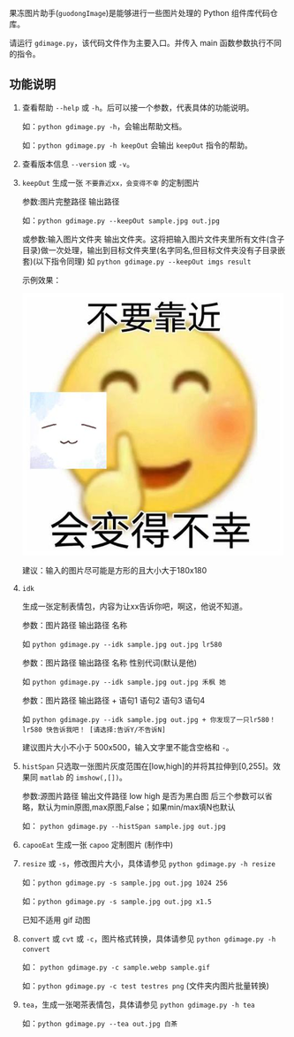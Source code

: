 果冻图片助手(`guodongImage`)是能够进行一些图片处理的 Python 组件库代码仓库。

请运行 `gdimage.py`，该代码文件作为主要入口。并传入 main 函数参数执行不同的指令。

## 功能说明

1. 查看帮助 `--help` 或 `-h`。后可以接一个参数，代表具体的功能说明。

   如：`python gdimage.py -h`，会输出帮助文档。

   如：`python gdimage.py -h keepOut` 会输出 `keepOut` 指令的帮助。

2. 查看版本信息 `--version` 或 `-v`。

3. `keepOut` 生成一张 `不要靠近xx，会变得不幸` 的定制图片

   参数:图片完整路径 输出路径

   如：`python gdimage.py --keepOut sample.jpg out.jpg`

   或参数:输入图片文件夹 输出文件夹。这将把输入图片文件夹里所有文件(含子目录)做一次处理，输出到目标文件夹里(名字同名,但目标文件夹没有子目录嵌套)(以下指令同理)
   如 `python gdimage.py --keepOut imgs result`

   示例效果：

   ![keepOutSample](readmeimg/keepOutSample.jpg)

   建议：输入的图片尽可能是方形的且大小大于180x180

4. `idk`

   生成一张定制表情包，内容为让xx告诉你吧，啊这，他说不知道。

   参数：图片路径 输出路径 名称

   如 `python gdimage.py --idk sample.jpg out.jpg lr580`

   参数：图片路径 输出路径 名称 性别代词(默认是他)

   如 `python gdimage.py --idk sample.jpg out.jpg 禾枫 她`

   参数：图片路径 输出路径 + 语句1 语句2 语句3 语句4

   如 `python gdimage.py --idk sample.jpg out.jpg + 你发现了一只lr580！ lr580 快告诉我吧！ [请选择:告诉Y/不告诉N]`

   建议图片大小不小于 500x500，输入文字里不能含空格和 `-`。

5. `histSpan` 只选取一张图片灰度范围在[low,high]的并将其拉伸到[0,255]。效果同 `matlab` 的 `imshow(,[])`。

   参数:源图片路径 输出文件路径 low high 是否为黑白图
   后三个参数可以省略，默认为min原图,max原图,False；如果min/max填N也默认

   如： `python gdimage.py --histSpan sample.jpg out.jpg`

6. `capooEat` 生成一张 `capoo` 定制图片 (制作中)

7. `resize` 或 `-s`，修改图片大小，具体请参见 `python gdimage.py -h resize`

   如：`python gdimage.py -s sample.jpg out.jpg 1024 256`

   如：`python gdimage.py -s sample.jpg out.jpg x1.5`

   已知不适用 gif 动图

8. `convert` 或 `cvt` 或 `-c`，图片格式转换，具体请参见 `python gdimage.py -h convert`

   如： `python gdimage.py -c sample.webp sample.gif`

   如：`python gdimage.py -c test testres png` (文件夹内图片批量转换)

9. `tea`，生成一张喝茶表情包，具体请参见 `python gdimage.py -h tea`

   如：`python gdimage.py --tea out.jpg 白茶`



